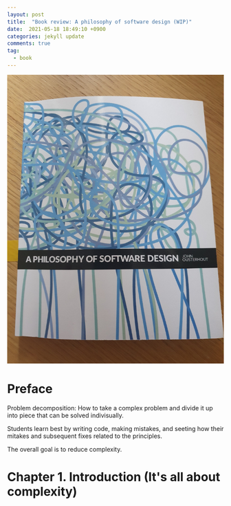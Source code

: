 ```yaml
---
layout: post
title:  "Book review: A philosophy of software design (WIP)"
date:  2021-05-18 18:49:10 +0900 
categories: jekyll update
comments: true
tag:
  - book
---
```


![My helpful screenshot](/img/2021-05-18.jpg)

# Preface

Problem decomposition: How to take a complex problem and divide it up into piece that can be solved indivisually.

Students learn best by writing code, making mistakes, and seeting how their mitakes and subsequent fixes related to the principles.

The overall goal is to reduce complexity.

# Chapter 1. Introduction (It's all about complexity)
